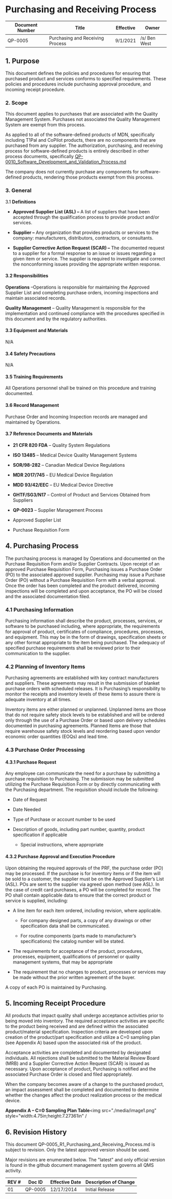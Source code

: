 # Purchasing and Receiving Process
Document Number|Title|Effective|Owner
---------------|-------------------------------------|----|-----
QP-0005|Purchasing and Receiving Process|9/1/2021|/s/ Ben West


## 1.  **Purpose**

 This document defines the policies and procedures for ensuring that
 purchased product and services conforms to specified requirements.
 These policies and procedures include purchasing approval procedure,
 and incoming receipt procedure.


### 2.  **Scope**

 This document applies to purchases that are associated with the
 Quality Management System. Purchases not associated the Quality
 Management System are exempt from this process.

As applied to all of the software-defined products of MDN, 
specifically including T1Pal and CoPilot products,
there are no components that are purchased from any supplier.
The authorization, purchasing, and receiving process for software-defined
products is entirely described in other process documents, specifically
[QP-0010_Software_Development_and_Validation_Process.md](./QP-0010_Software_Development_and_Validation_Process.md)

The company does not currently purchase any components for software-defined products, rendering
those products exempt from this process.



### 3.  **General**

3.1  **Definitions**

-   **Approved Supplier List (ASL) –** A list of suppliers that have
     been accepted through the qualification process to provide product
     and/or services.

-   **Supplier –** Any organization that provides products or services
     to the company: manufacturers, distributors, contractors, or
     consultants.

-   **Supplier Corrective Action Request (SCAR) –** The documented
     request to a supplier for a formal response to an issue or issues
     regarding a given item or service. The supplier is required to
     investigate and correct the nonconforming issues providing the
     appropriate written response.

#### 3.2  **Responsibilities**

 **Operations** –Operations is responsible for maintaining the Approved
 Supplier List and completing purchase orders, incoming inspections and
 maintain associated records.

 **Quality Management** – Quality Management is responsible for the
 implementation and continued compliance with the procedures specified
 in this document and by the regulatory authorities.

#### 3.3  **Equipment and Materials** 
N/A

#### 3.4  **Safety Precautions**
N/A

#### 3.5  **Training Requirements**

All Operations personnel shall be trained on this procedure and training
documented.

#### 3.6  **Record Management**
Purchase Order and Incoming Inspection records are managed and maintained by
Operations.

#### 3.7  **Reference Documents and Materials**

-   **21 CFR 820 FDA** – Quality System Regulations

-   **ISO 13485** – Medical Device Quality Management Systems

-   **SOR/98-282** – Canadian Medical Device Regulations

-   **MDR 2017/745** – EU Medical Device Regulation

-   **MDD 93/42/EEC** – EU Medical Device Directive

-   **GHTF/SG3/N17** – Control of Product and Services Obtained from
     Suppliers

-   **QP-0023** – Supplier Management Process

-   Approved Supplier List

-   Purchase Requisition Form

## 4.  **Purchasing Process**

 The purchasing process is managed by Operations and documented on the
 Purchase Requisition Form and/or Supplier Contracts. Upon receipt of
 an approved Purchase Requisition Form, Purchasing issues a Purchase
 Order (PO) to the associated approved supplier. Purchasing may issue a
 Purchase Order (PO) without a Purchase Requisition Form with a verbal
 approval. Once the order has been completed and the product delivered,
 incoming inspections will be completed and upon acceptance, the PO
 will be closed and the associated documentation filed.

### 4.1  **Purchasing Information**

 Purchasing information shall describe the product, processes,
 services, or software to be purchased including, where appropriate,
 the requirements for approval of product, certificates of compliance,
 procedures, processes, and equipment. This may be in the form of
 drawings, specification sheets or any other format appropriate to the
 item being purchased. The adequacy of specified purchase requirements
 shall be reviewed prior to their communication to the supplier.

### 4.2  **Planning of Inventory Items**

 Purchasing agreements are established with key contract manufacturers
 and suppliers. These agreements may result in the submission of
 blanket purchase orders with scheduled releases. It is Purchasing’s
 responsibility to monitor the receipts and inventory levels of these
 items to assure there is adequate inventory at all times.

 Inventory items are either planned or unplanned. Unplanned items are
 those that do not require safety stock levels to be established and
 will be ordered only through the use of a Purchase Order or based upon
 delivery schedules documented in purchasing agreements. Planned Items
 are those that require warehouse safety stock levels and reordering
 based upon vendor economic order quantities (EOQs) and lead time.

### 4.3  **Purchase Order Processing**

#### 4.3.1  **Purchase Request**

 Any employee can communicate the need for a purchase by submitting a
 purchase requisition to Purchasing. The submission may be submitted
 utilizing the Purchase Requisition Form or by directly communicating
 with the Purchasing department. The requisition should include the
 following:

-   Date of Request

-   Date Needed

-   Type of Purchase or account number to be used

-   Description of goods, including part number, quantity, product
     specification if applicable

    -   Special instructions, where appropriate

#### 4.3.2  **Purchase Approval and Execution Procedure**

Upon obtaining the required approvals of the PRF, the purchase order
(PO) may be processed. If the purchase is for inventory items or if
the item will be sold to a customer, the supplier must be on the
Approved Supplier’s List (ASL). POs are sent to the supplier via
agreed upon method (see ASL). In the case of credit card purchases, a
PO will be completed for record. The PO shall contain applicable data
to ensure that the correct product or service is supplied, including:

-   A line item for each item ordered, including revision, where
     applicable.

    -   For company designed parts, a copy of any drawings or other
         specification data shall be communicated.

    -   For routine components (parts made to manufacturer’s
         specifications) the catalog number will be stated.

-   The requirements for acceptance of the product, procedures,
     processes, equipment, qualifications of personnel or quality
     management systems, that may be appropriate

-   The requirement that no changes to product, processes or services
     may be made without the prior written agreement of the buyer.

 A copy of each PO is maintained by Purchasing.

## 5.  **Incoming Receipt Procedure**

 All products that impact quality shall undergo acceptance activities
 prior to being moved into inventory. The required acceptance
 activities are specific to the product being received and are defined
 within the associated product/material specification. Inspection
 criteria are developed upon creation of the product/part specification
 and utilize a C=0 sampling plan (see Appendix A) based upon the
 associated risk of the product.

 Acceptance activities are completed and documented by designated
 individuals. All rejections shall be submitted to the Material Review
 Board (MRB) and a Supplier Corrective Action Request (SCAR) is issued
 as necessary. Upon acceptance of product, Purchasing is notified and
 the associated Purchase Order is closed and filed appropriately.

 When the company becomes aware of a change to the purchased product,
 an impact assessment shall be completed and documented to determine
 whether the changes affect the product realization process or the
 medical device.

**Appendix A – C=0 Sampling Plan
Table**<img src="./media/image1.png" style="width:4.75in;height:7.27361in" /



## 6.      Revision History

This document  QP-0005_R1_Purchasing_and_Receiving_Process.md
is subject to revision. Only the latest approved version should be used.

Major revisions are enumerated below.
The "latest" and only official version is found in the github document management system governs all QMS activity.

REV #|Doc ID|Effective Date|Description of Change
-----|------|--------------|---------------------
01   | QP-0005|12/17/2014|Initial Release
